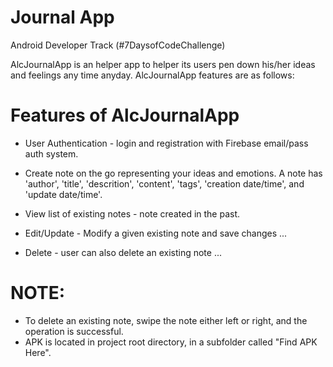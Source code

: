 # Journal App

Android Developer Track (#7DaysofCodeChallenge)

AlcJournalApp is an helper app to helper its users pen down his/her ideas and feelings any time anyday. AlcJournalApp features are as follows:

# Features of AlcJournalApp
- User Authentication - login and registration with Firebase email/pass auth system.
- Create note on the go representing your ideas and emotions. A note has 'author', 'title', 'descrition', 'content', 'tags', 'creation date/time', and 'update date/time'.
- View list of existing notes - note created in the past.
- Edit/Update - Modify a given existing note and save changes ... 

- Delete - user can also delete an existing note ...
# NOTE:
- To delete an existing note, swipe the note either left or right, and the operation is successful.
- APK is located in project root directory, in a subfolder called "Find APK Here".



